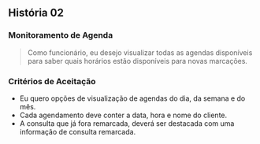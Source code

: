 ## História 02

### Monitoramento de Agenda

> Como funcionário, eu desejo visualizar todas as agendas disponíveis para saber quais horários estão disponíveis para novas marcações.

### Critérios de Aceitação
- Eu quero opções de visualização de agendas do dia, da semana e do mês.
- Cada agendamento deve conter a data, hora e nome do cliente.
- A consulta que já fora remarcada, deverá ser destacada com uma informação de consulta remarcada.